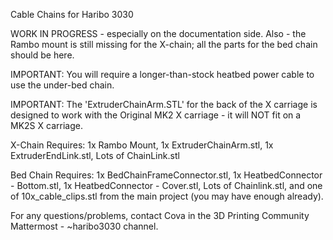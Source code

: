 Cable Chains for Haribo 3030

WORK IN PROGRESS - especially on the documentation side.  Also - the Rambo mount is still missing for the X-chain; all the parts for the bed chain should be here.

IMPORTANT: You will require a longer-than-stock heatbed power cable to use the under-bed chain.

IMPORTANT: The 'ExtruderChainArm.STL' for the back of the X carriage is designed to work with the Original MK2 X carriage - it will NOT fit on a MK2S X carriage.

X-Chain Requires:  1x Rambo Mount, 1x ExtruderChainArm.stl, 1x ExtruderEndLink.stl, Lots of ChainLink.stl

Bed Chain Requires: 1x BedChainFrameConnector.stl, 1x HeatbedConnector - Bottom.stl, 1x HeatbedConnector - Cover.stl, Lots of Chainlink.stl, and one of 10x_cable_clips.stl from the main project (you may have enough already).

For any questions/problems, contact Cova in the 3D Printing Community Mattermost - ~haribo3030 channel.
